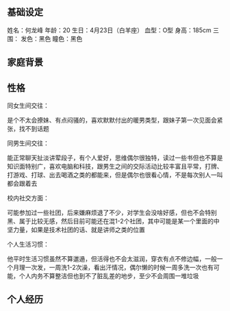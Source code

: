 ## 基础设定

姓名：何龙峰
年龄：20
生日：4月23日（白羊座）
血型：O型
身高：185cm
三围：
发色：黑色
瞳色：黑色



## 家庭背景







## 性格



同女生间交往：

是个不太会撩妹、有点闷骚的，喜欢默默付出的暖男类型，跟妹子第一次见面会紧张，找不到话题



同男生间交往：

能正常聊天扯淡讲荤段子，有个人爱好，思维偶尔很独特，读过一些书但也不算是知识面特别广，喜欢电脑和科技，跟男生之间的交际活动比较丰富且平常，打牌、打游戏、打球、出去喝酒之类的都能来，但是偶尔也很看心情，不是每次别人一叫都会跟着去



校内社交方面：

可能参加过一些社团，后来嫌麻烦退了不少，对学生会没啥好感，但也不会特别黑、属于比较无感，然后目前可能还在混1-2个社团，其中可能是某一个里面的中坚力量，如果是技术社团的话、就是讲师之类的位置



个人生活习惯：

他平时生活习惯虽然不算邋遢，但活得也不会太滋润，穿衣有点不修边幅，一般一个月理一次发，一周洗1-2次澡，看出汗情况，偶尔懒的时候一周多洗一次也有可能，个人内务不算整洁但也到不了脏乱差的地步，至少不会周围一堆垃圾



## 个人经历